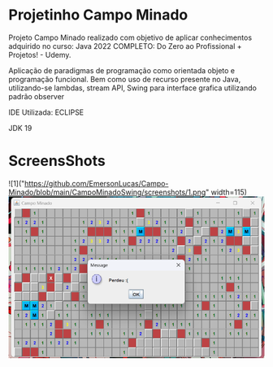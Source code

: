# Projetinho Campo Minado

Projeto Campo Minado realizado com objetivo de aplicar conhecimentos adquirido no curso:
Java 2022 COMPLETO: Do Zero ao Profissional + Projetos! - Udemy.

Aplicação de paradigmas de programação como orientada objeto e programação funcional. 
Bem como uso de recurso presente no Java, utilizando-se lambdas, stream API,  Swing para interface grafica utilizando padrão observer

IDE Utilizada: ECLIPSE 

JDK 19

# ScreensShots

![1]("https://github.com/EmersonLucas/Campo-Minado/blob/main/CampoMinadoSwing/screenshots/1.png" width=115)
![2](https://github.com/EmersonLucas/Campo-Minado/blob/main/CampoMinadoSwing/screenshots/2.png)


